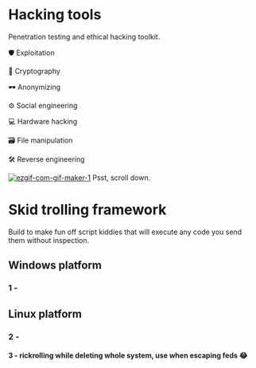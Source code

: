 # Hacking tools
Penetration testing and ethical hacking toolkit.

🛡 Exploitation

🔑 Cryptography

🕶 Anonymizing

⚙ Social engineering

💻 Hardware hacking

🗃 File manipulation

🛠 Reverse engineering

<a href="https://ibb.co/q5QLKhT"><img src="https://i.ibb.co/X8Rf16c/ezgif-com-gif-maker-1.gif" alt="ezgif-com-gif-maker-1" border="0"></a>
Psst, scroll down.

# Skid trolling framework
Build to make fun off script kiddies that will execute any code you send them without inspection.

## Windows platform
### 1 - 
## Linux platform
### 2 -
#### 3 - rickrolling while deleting whole system, use when escaping feds 😂


